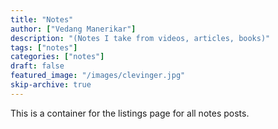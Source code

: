 ```yaml
---
title: "Notes"
author: ["Vedang Manerikar"]
description: "(Notes I take from videos, articles, books)"
tags: ["notes"]
categories: ["notes"]
draft: false
featured_image: "/images/clevinger.jpg"
skip-archive: true
---
```


This is a container for the listings page for all notes posts.
